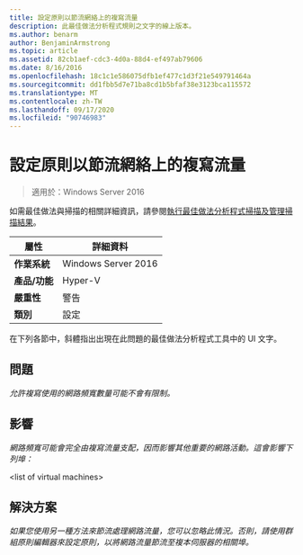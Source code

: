 ```yaml
---
title: 設定原則以節流網絡上的複寫流量
description: 此最佳做法分析程式規則之文字的線上版本。
ms.author: benarm
author: BenjaminArmstrong
ms.topic: article
ms.assetid: 82cb1aef-cdc3-4d0a-88d4-ef497ab79606
ms.date: 8/16/2016
ms.openlocfilehash: 18c1c1e586075dfb1ef477c1d3f21e549791464a
ms.sourcegitcommit: dd1fbb5d7e71ba8cd1b5bfaf38e3123bca115572
ms.translationtype: MT
ms.contentlocale: zh-TW
ms.lasthandoff: 09/17/2020
ms.locfileid: "90746983"
---
```

# <a name="configure-a-policy-to-throttle-the-replication-traffic-on-the-network"></a>設定原則以節流網絡上的複寫流量

>適用於：Windows Server 2016

如需最佳做法與掃描的相關詳細資訊，請參閱[執行最佳做法分析程式掃描及管理掃描結果](https://go.microsoft.com/fwlink/p/?LinkID=223177)。

|屬性|詳細資料|
|-|-|
|**作業系統**|Windows Server 2016|
|**產品/功能**|Hyper-V|
|**嚴重性**|警告|
|**類別**|設定|

在下列各節中，斜體指出出現在此問題的最佳做法分析程式工具中的 UI 文字。

## <a name="issue"></a>問題
*允許複寫使用的網路頻寬數量可能不會有限制。*

## <a name="impact"></a>影響
*網路頻寬可能會完全由複寫流量支配，因而影響其他重要的網路活動。這會影響下列埠：*

\<list of virtual machines>

## <a name="resolution"></a>解決方案
*如果您使用另一種方法來節流處理網路流量，您可以忽略此情況。否則，請使用群組原則編輯器來設定原則，以將網路流量節流至複本伺服器的相關埠。*




